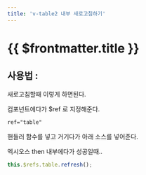 ```yaml
---
title: 'v-table2 내부 새로고침하기'
---
```


# {{ $frontmatter.title }}


## 사용법 :

새로고침할때 이렇게 하면된다.


컴포넌트에다가 $ref 로 지정해준다.

```html
ref="table"
```


핸들러 함수를 넣고 거기다가 아래 소스를 넣어준다.

엑시오스 then 내부에다가 성공일때..

```js
this.$refs.table.refresh();
```

